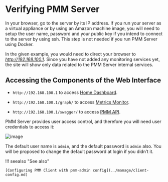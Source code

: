 # Verifying PMM Server

In your browser, go to the server by its IP address. If you run your server as a
virtual appliance or by using an Amazon machine image, you will need to setup
the user name, password and your public key if you intend to connect to the
server by using ssh. This step is not needed if you run PMM Server using
Docker.

In the given example, you would need to direct your browser to
*http://192.168.100.1*. Since you have not added any monitoring services yet,
the site will show only data related to the PMM Server internal services.

## Accessing the Components of the Web Interface

* `http://192.168.100.1` to access [Home Dashboard](../dashboards/dashboard-home.md).

* `http://192.168.100.1/graph/` to access [Metrics Monitor](../index-using-pmm-metrics-monitor.md).

* `http://192.168.100.1/swagger/` to access [PMM API](../manage/server-pmm-api.md).

PMM Server provides user access control, and therefore you will need
user credentials to access it:

![image](/../_images/pmm-login-screen.png)

The default user name is `admin`, and the default password is `admin` also.
You will be proposed to change the default password at login if you didn’t it.

!!! seealso "See also"

    [Configuring PMM Client with pmm-admin config](../manage/client-config.md)
